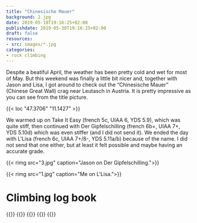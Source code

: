 ```yaml
---
title: "Chinesische Mauer"
background: 2.jpg
date: 2019-05-18T19:16:25+02:00
publishdate: 2019-05-30T19:16:25+02:00
draft: false
resources:
- src: images/*.jpg
categories:
- rock climbing
---
```


Despite a beatiful April, the weather has been pretty cold and wet for most of
May. But this weekend was finally a little bit nicer and, together with Jason
and Lisa, I got around to check out the “Chinesische Mauer” (Chinese Great Wall)
crag near Leutasch in Austria.  It is pretty impressive as you can see from the
title picture.

{{< loc "47.3706" "11.1427" >}}

We warmed up on Take It Easy (french 5c, UIAA 6, YDS 5.9), which was quite stiff,
then continued with Der Gipfelschilling (french 6b+, UIAA 7+, YDS 5.10d) which
was even stiffer (and I did not send it). We ended the day with L'Lisa (french
6c, UIAA 7+/8-, YDS 5.11a/b) because of the name. I did not send that one
either, but at least it felt possible and maybe having an accurate grade.

{{< rimg src="3.jpg" caption="Jason on Der Gipfelschilling.">}}

{{< rimg src="1.jpg" caption="Me on L'Lisa.">}}

# Climbing log book

{{<climbs>}}
{{<climb name="Take It Easy" french="5c" uiaa="6" yds="5.9" style="flash">}}
{{<climb name="Der Gipfelschilling" french="6b+" uiaa="7+" yds="5.10d" style="hangdog">}}
{{<climb name="L'Lisa" french="6c" uiaa="7+/8-" yds="5.11a/b" style="hangdog">}}
{{</climbs>}}
